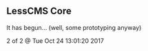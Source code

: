 LessCMS Core
------------

It has begun... (well, some prototyping anyway)

2 of 2 @ Tue Oct 24 13:01:20 2017
